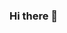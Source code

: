### Hi there 👋

<!--
**ebisai/ebisai** is a ✨ _special_ ✨ repository because its `README.md` (this file) appears on your GitHub profile.

<img src="https://cdn.myanimelist.net/images/favicon.ico" alt="MyAnimelist" width="64" height="64">
